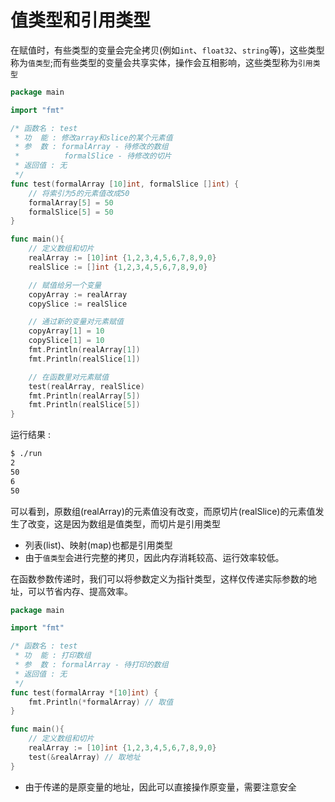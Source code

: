# 值类型和引用类型
在赋值时，有些类型的变量会完全拷贝(例如`int`、`float32`、`string`等)，这些类型称为`值类型`;而有些类型的变量会共享实体，操作会互相影响，这些类型称为`引用类型`

```Go
package main

import "fmt"

/* 函数名 : test
 * 功  能 : 修改array和slice的某个元素值
 * 参  数 : formalArray - 待修改的数组
 *          formalSlice - 待修改的切片
 * 返回值 : 无
 */
func test(formalArray [10]int, formalSlice []int) {
    // 将索引为5的元素值改成50
    formalArray[5] = 50
    formalSlice[5] = 50
}

func main(){
    // 定义数组和切片
    realArray := [10]int {1,2,3,4,5,6,7,8,9,0}
    realSlice := []int {1,2,3,4,5,6,7,8,9,0}

    // 赋值给另一个变量
    copyArray := realArray
    copySlice := realSlice

    // 通过新的变量对元素赋值
    copyArray[1] = 10
    copySlice[1] = 10
    fmt.Println(realArray[1])
    fmt.Println(realSlice[1])

    // 在函数里对元素赋值
    test(realArray, realSlice)
    fmt.Println(realArray[5])
    fmt.Println(realSlice[5])
}
```

运行结果 :  
```bash
$ ./run
2
50
6
50
```

可以看到，原数组(realArray)的元素值没有改变，而原切片(realSlice)的元素值发生了改变，这是因为数组是值类型，而切片是引用类型
* 列表(list)、映射(map)也都是引用类型
* 由于`值类型`会进行完整的拷贝，因此内存消耗较高、运行效率较低。

在函数参数传递时，我们可以将参数定义为指针类型，这样仅传递实际参数的地址，可以节省内存、提高效率。
```Go
package main

import "fmt"

/* 函数名 : test
 * 功  能 : 打印数组
 * 参  数 : formalArray - 待打印的数组
 * 返回值 : 无
 */
func test(formalArray *[10]int) {
    fmt.Println(*formalArray) // 取值
}

func main(){
    // 定义数组和切片
    realArray := [10]int {1,2,3,4,5,6,7,8,9,0}
    test(&realArray) // 取地址
}
```
* 由于传递的是原变量的地址，因此可以直接操作原变量，需要注意安全